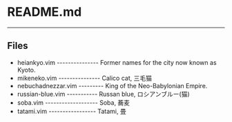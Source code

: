 # README.md
----------------------------------------------------------------------------

## Files
* heiankyo.vim --------------- Former names for the city now known as Kyoto.
* mikeneko.vim --------------- Calico cat, 三毛猫
* nebuchadnezzar.vim --------- King of the Neo-Babylonian Empire.
* russian-blue.vim ----------- Russan blue, ロシアンブルー(猫)
* soba.vim ------------------- Soba, 蕎麦
* tatami.vim ----------------- Tatami, 畳

